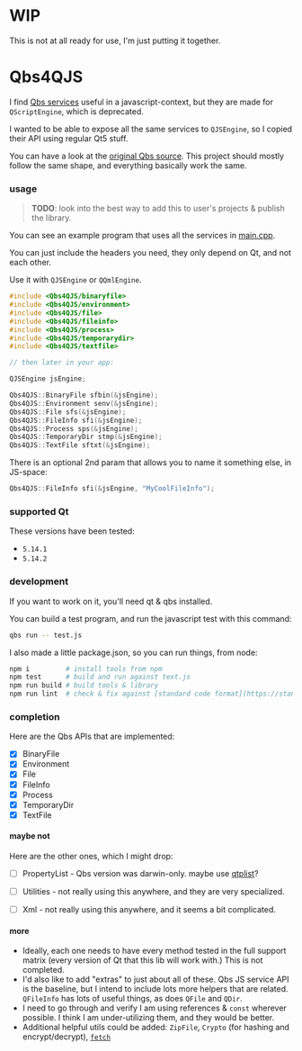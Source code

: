 # WIP

This is not at all ready for use, I'm just putting it together.

# Qbs4QJS

I find [Qbs services](https://doc.qt.io/qbs/list-of-builtin-services.html) useful in a javascript-context, but they are made for `QScriptEngine`, which is deprecated.

I wanted to be able to expose all the same services to `QJSEngine`, so I copied their API using regular Qt5 stuff.

You can have a look at the [original Qbs source](https://code.qt.io/cgit/qbs/qbs.git/tree/src/lib/corelib/jsextensions/). This project should mostly follow the same shape, and everything basically work the same.

### usage

> **TODO**: look into the best way to add this to user's projects & publish the library.

You can see an example program that uses all the services in [main.cpp](./main.cpp).

You can just include the headers you need, they only depend on Qt, and not each other.

Use it with `QJSEngine` or `QQmlEngine`.


```cpp
#include <Qbs4QJS/binaryfile>
#include <Qbs4QJS/environment>
#include <Qbs4QJS/file>
#include <Qbs4QJS/fileinfo>
#include <Qbs4QJS/process>
#include <Qbs4QJS/temporarydir>
#include <Qbs4QJS/textfile>

// then later in your app:

QJSEngine jsEngine;

Qbs4QJS::BinaryFile sfbin(&jsEngine);
Qbs4QJS::Environment senv(&jsEngine);
Qbs4QJS::File sfs(&jsEngine);
Qbs4QJS::FileInfo sfi(&jsEngine);
Qbs4QJS::Process sps(&jsEngine);
Qbs4QJS::TemporaryDir stmp(&jsEngine);
Qbs4QJS::TextFile sftxt(&jsEngine);
```

There is an optional 2nd param that allows you to name it something else, in JS-space:

```cpp
Qbs4QJS::FileInfo sfi(&jsEngine, "MyCoolFileInfo");
```


### supported Qt

These versions have been tested:

* `5.14.1`
* `5.14.2`


### development

If you want to work on it, you'll need qt & qbs installed.

You can build a test program, and run the javascript test with this command:

```sh
qbs run -- test.js
```

I also made a little package.json, so you can run things, from node:

```sh
npm i         # install tools from npm
npm test      # build and run against text.js
npm run build # build tools & library
npm run lint  # check & fix against [standard code format](https://standardjs.com/)
```

### completion

Here are the Qbs APIs that are implemented:

- [X] BinaryFile
- [X] Environment
- [X] File
- [X] FileInfo
- [X] Process
- [X] TemporaryDir
- [X] TextFile

#### maybe not

Here are the other ones, which I might drop:

- [ ] PropertyList - Qbs version was darwin-only. maybe use [qtplist](https://github.com/reillywatson/qtplist)?
- [ ] Utilities - not really using this anywhere, and they are very specialized.
- [ ] Xml - not really using this anywhere, and it seems a bit complicated.


#### more

* Ideally, each one needs to have every method tested in the full support matrix (every version of Qt that this lib will work with.) This is not completed.
* I'd also like to add "extras" to just about all of these. Qbs JS service API is the baseline, but I intend to include lots more helpers that are related. `QFileInfo` has lots of useful things, as does `QFile` and `QDir`.
* I need to go through and verify I am using references & `const` wherever possible. I think I am under-utilizing them, and they would be better.
* Additional helpful utils could be added: `ZipFile`, `Crypto` (for hashing and encrypt/decrypt), [`fetch`](https://developer.mozilla.org/en-US/docs/Web/API/Fetch_API/Using_Fetch)